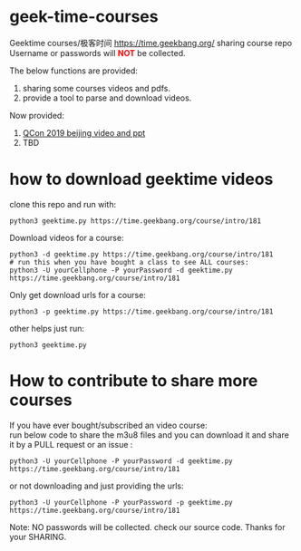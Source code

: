 # geek-time-courses
Geektime courses/极客时间  https://time.geekbang.org/ sharing course repo<br>
Username or passwords will <font color="red"><b>NOT</b></font> be collected.<br>

The below functions are provided:
1. sharing some courses videos and pdfs.
2. provide a tool to parse and download videos.

Now provided:

 1. [QCon 2019 beijing video and ppt](courses/QCon2019Beijing/README.md) <br>
 2. TBD

# how to download geektime videos
clone this repo and run with:
```
python3 geektime.py https://time.geekbang.org/course/intro/181
```

Download videos for a course:
```
python3 -d geektime.py https://time.geekbang.org/course/intro/181
# run this when you have bought a class to see ALL courses:
python3 -U yourCellphone -P yourPassword -d geektime.py https://time.geekbang.org/course/intro/181
```

Only get download urls for a course:
```
python3 -p geektime.py https://time.geekbang.org/course/intro/181
```
other helps just run:
```
python3 geektime.py
```

# How to contribute to share more courses
If you have ever bought/subscribed an video course: <br>
run below code to share the m3u8 files and you can download it and share it by a PULL request or an issue :
```
python3 -U yourCellphone -P yourPassword -d geektime.py https://time.geekbang.org/course/intro/181
```
or not downloading and just providing the urls:
```
python3 -U yourCellphone -P yourPassword -p geektime.py https://time.geekbang.org/course/intro/181
```
Note: NO passwords will be collected. check our source code.  Thanks for your SHARING.

